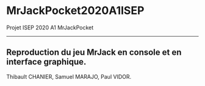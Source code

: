 # MrJackPocket2020A1ISEP
Projet ISEP 2020 A1 MrJackPocket 

-----------------------------------------------------------------
Reproduction du jeu MrJack en console et en interface graphique.
-----------------------------------------------------------------

Thibault CHANIER, Samuel  MARAJO, Paul VIDOR.
